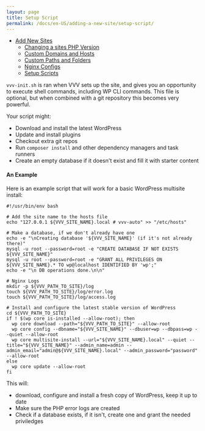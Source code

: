 ```yaml
---
layout: page
title: Setup Script
permalink: /docs/en-US/adding-a-new-site/setup-script/
---
```


* [Add New Sites](index.md)
   * [Changing a sites PHP Version](changing-php-version.md)
   * [Custom Domains and Hosts](custom-domains-host.md)
   * [Custom Paths and Folders](custom-paths-and-folders.md)
   * [Nginx Configs](nginx-configs.md)
   * [Setup Scripts](setup-script.md)

`vvv-init.sh` is ran when VVV sets up the site, and gives you an opportunity to execute shell commands, including WP CLI commands. This file is optional, but when combined with a git repository this becomes very powerful.

Your script might:
 - Download and install the latest WordPress
 - Update and install plugins
 - Checkout extra git repos
 - Run `composer install` and other dependency managers and task runners
 - Create an empty database if it doesn't exist and fill it with starter content

#### An Example

Here is an example script that will work for a basic WordPress multisite install:

```shell
#!/usr/bin/env bash

# Add the site name to the hosts file
echo "127.0.0.1 ${VVV_SITE_NAME}.local # vvv-auto" >> "/etc/hosts"

# Make a database, if we don't already have one
echo -e "\nCreating database '${VVV_SITE_NAME}' (if it's not already there)"
mysql -u root --password=root -e "CREATE DATABASE IF NOT EXISTS ${VVV_SITE_NAME}"
mysql -u root --password=root -e "GRANT ALL PRIVILEGES ON ${VVV_SITE_NAME}.* TO wp@localhost IDENTIFIED BY 'wp';"
echo -e "\n DB operations done.\n\n"

# Nginx Logs
mkdir -p ${VVV_PATH_TO_SITE}/log
touch ${VVV_PATH_TO_SITE}/log/error.log
touch ${VVV_PATH_TO_SITE}/log/access.log

# Install and configure the latest stable version of WordPress
cd ${VVV_PATH_TO_SITE}
if ! $(wp core is-installed --allow-root); then
  wp core download --path="${VVV_PATH_TO_SITE}" --allow-root
  wp core config --dbname="${VVV_SITE_NAME}" --dbuser=wp --dbpass=wp --quiet --allow-root
  wp core multisite-install --url="${VVV_SITE_NAME}.local" --quiet --title="${VVV_SITE_NAME}" --admin_name=admin --admin_email="admin@${VVV_SITE_NAME}.local" --admin_password="password" --allow-root
else
  wp core update --allow-root
fi
```

This will:
 - download, configure and install a fresh copy of WordPress, keep it up to date
 - Make sure the PHP error logs are created
 - Check if a database exists, if it isn't, create one and grant the needed priviledges
